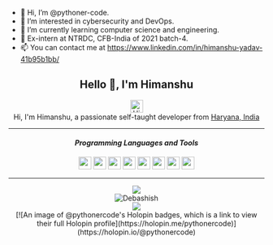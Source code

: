 - 👋 Hi, I’m @pythoner-code.
- 👀 I’m interested in cybersecurity and DevOps.
- 🌱 I’m currently learning computer science and engineering.
- 💞️ Ex-intern at NTRDC, CFB-India of 2021 batch-4.
- 📫 You can contact me at https://www.linkedin.com/in/himanshu-yadav-41b95b1bb/

<!---
pythoner-code/pythoner-code is a ✨ special ✨ repository because its `README.md` (this file) appears on your GitHub profile.
You can click the Preview link to take a look at your changes.
--->
<div align="center">
    <h2> Hello 👋, I'm Himanshu </h2>
    <a href="https://www.instagram.com/yadav_hima_nshu_">
    <img alt="Himanshu's Instagram" width="25px" src="https://raw.githubusercontent.com/pythoner-code/pythoner-code/master/assets/instagram.svg">
    </a>
    <br>
    Hi, I'm Himanshu, a passionate self-taught developer from <a href="https://www.google.com/maps/search/?api=1&query=Haryana,India">Haryana, India</a>
    <hr>
    <h4> <i> Programming Languages and Tools </i> </h4>
    <code><img width="25px" src="https://raw.githubusercontent.com/pythoner-code/pythoner-code/master/assets/c.svg"></code>
    <code><img width="25px" src="https://raw.githubusercontent.com/pythoner-code/pythoner-code/master/assets/cpp.svg"></code>
    <code><img width="25px" src="https://raw.githubusercontent.com/pythoner-code/pythoner-code/master/assets/html.svg"></code>
    <code><img width="25px" src="https://raw.githubusercontent.com/pythoner-code/pythoner-code/master/assets/css.svg"></code>
    <code><img width="25px" src="https://raw.githubusercontent.com/pythoner-code/pythoner-code/master/assets/javascript.svg"></code>
    <code><img width="25px" src="https://raw.githubusercontent.com/pythoner-code/pythoner-code/master/assets/nodejs.svg"></code>
    <code><img width="25px" src="https://raw.githubusercontent.com/pythoner-code/pythoner-code/master/assets/git.svg"></code>
    <code><img width="25px" src="https://raw.githubusercontent.com/pythoner-code/pythoner-code/master/assets/visualstudiocode.svg"></code>
    <hr>
    <img src="https://github-readme-stats.vercel.app/api?username=pythoner-code&show_icons=true&hide_border=true&theme=dark&count_private=true">
    <br>
    <img align="center" src="https://github-readme-streak-stats.herokuapp.com/?user=pythoner-code&theme=dark" alt="Debashish" />
    <br>
    <img src="https://github-readme-stats.vercel.app/api/top-langs/?username=pythoner-code&layout=compact&langs_count=8&theme=dark">
    <br>
    [![An image of @pythonercode's Holopin badges, which is a link to view their full Holopin profile](https://holopin.me/pythonercode)](https://holopin.io/@pythonercode)
</div>
